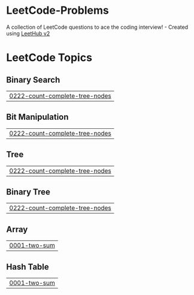 # LeetCode-Problems
A collection of LeetCode questions to ace the coding interview! - Created using [LeetHub v2](https://github.com/arunbhardwaj/LeetHub-2.0)

<!---LeetCode Topics Start-->
# LeetCode Topics
## Binary Search
|  |
| ------- |
| [0222-count-complete-tree-nodes](https://github.com/Csongor-Szepesvari/LeetCode-Problems/tree/master/0222-count-complete-tree-nodes) |
## Bit Manipulation
|  |
| ------- |
| [0222-count-complete-tree-nodes](https://github.com/Csongor-Szepesvari/LeetCode-Problems/tree/master/0222-count-complete-tree-nodes) |
## Tree
|  |
| ------- |
| [0222-count-complete-tree-nodes](https://github.com/Csongor-Szepesvari/LeetCode-Problems/tree/master/0222-count-complete-tree-nodes) |
## Binary Tree
|  |
| ------- |
| [0222-count-complete-tree-nodes](https://github.com/Csongor-Szepesvari/LeetCode-Problems/tree/master/0222-count-complete-tree-nodes) |
## Array
|  |
| ------- |
| [0001-two-sum](https://github.com/Csongor-Szepesvari/LeetCode-Problems/tree/master/0001-two-sum) |
## Hash Table
|  |
| ------- |
| [0001-two-sum](https://github.com/Csongor-Szepesvari/LeetCode-Problems/tree/master/0001-two-sum) |
<!---LeetCode Topics End-->